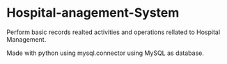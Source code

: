 # Hospital-anagement-System

Perform basic records realted activities and operations rellated to Hospital Management.

Made with python using mysql.connector using MySQL as database.

